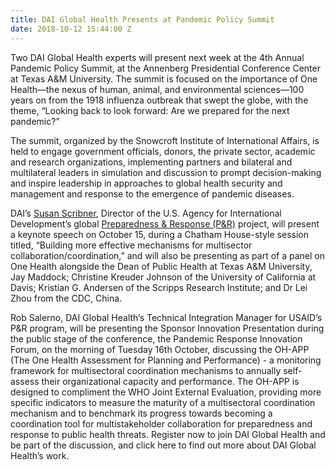 ```yaml
---
title: DAI Global Health Presents at Pandemic Policy Summit
date: 2018-10-12 15:44:00 Z
---
```


Two DAI Global Health experts will present next week at the 4th Annual Pandemic Policy Summit, at the Annenberg Presidential Conference Center at Texas A&M University. The summit is focused on the importance of One Health—the nexus of human, animal, and environmental sciences—100 years on from the 1918 influenza outbreak that swept the globe, with the theme, “Looking back to look forward: Are we prepared for the next pandemic?”

The summit, organized by the Snowcroft Institute of International Affairs, is held to engage government officials, donors, the private sector, academic and research organizations, implementing partners and bilateral and multilateral leaders in simulation and discussion to prompt decision-making and inspire leadership in approaches to global health security and management and response to the emergence of pandemic diseases.

DAI’s [Susan Scribner](https://www.dai.com/who-we-are/our-team/susan-scribner), Director of the U.S. Agency for International Development’s global [Preparedness & Response (P&R)](https://www.dai.com/our-work/projects/worldwide-preparedness-and-response-pr) project, will present a keynote speech on October 15, during a Chatham House-style session titled, “Building more effective mechanisms for multisector collaboration/coordination,” and will also be presenting as part of a panel on One Health alongside the Dean of Public Health at Texas A&M University, Jay Maddock; Christine Kreuder Johnson of the University of California at Davis; Kristian G. Andersen of the Scripps Research Institute; and Dr Lei Zhou from the CDC, China.

Rob Salerno, DAI Global Health’s Technical Integration Manager for USAID’s P&R program, will be presenting the Sponsor Innovation Presentation during the public stage of the conference, the Pandemic Response Innovation Forum, on the morning of Tuesday 16th October, discussing the OH-APP (The One Health Assessment for Planning and Performance) - a monitoring framework for multisectoral coordination mechanisms to annually self-assess their organizational capacity and performance. The OH-APP is designed to compliment the WHO Joint External Evaluation, providing more specific indicators to measure the maturity of a multisectoral coordination mechanism and to benchmark its progress towards becoming a coordination tool for multistakeholder collaboration for preparedness and response to public health threats.
Register now to join DAI Global Health and be part of the discussion, and click here to find out more about DAI Global Health’s work.